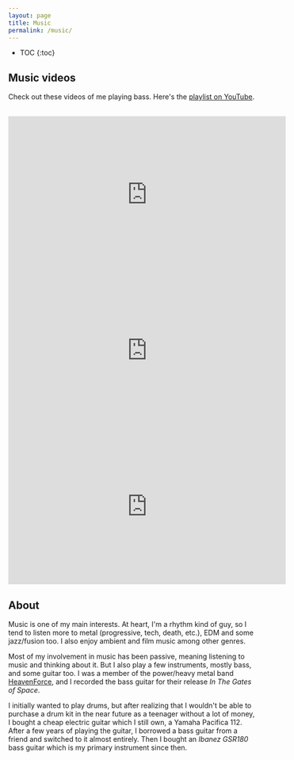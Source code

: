 ```yaml
---
layout: page
title: Music
permalink: /music/
---
```


* TOC
{:toc}

## Music videos

Check out these videos of me playing bass. Here's the
[playlist on YouTube](https://www.youtube.com/playlist?list=PLrJXVc9tUY-fw-3fSY_ulV4Tp2wy03H3e).

<br/>
<iframe width="560" height="315" src="https://www.youtube.com/watch?v=0AcghxZvLeU" frameborder="0" allowfullscreen></iframe>

<br/>
<iframe width="560" height="315" src="https://www.youtube.com/watch?v=UBYVAQMD1ms" frameborder="0" allowfullscreen></iframe>

<br/>
<iframe width="560" height="315" src="https://www.youtube.com/watch?v=GUTyn1CNx8U" frameborder="0" allowfullscreen></iframe>

<br/>

## About

Music is one of my main interests. At heart, I'm a rhythm kind of guy, so I tend
to listen more to metal (progressive, tech, death, etc.), EDM and some
jazz/fusion too.  I also enjoy ambient and film music among other genres.

Most of my involvement in music has been passive, meaning listening to music
and thinking about it. But I also play a few instruments, mostly bass, and some
guitar too. I was a member of the power/heavy metal band
[HeavenForce](https://www.facebook.com/pages/HeavenForce/112496182123196), and
I recorded the bass guitar for their release *In The Gates of Space*.

I initially wanted to play drums, but after realizing that I wouldn't be able
to purchase a drum kit in the near future as a teenager without a lot of money,
I bought a cheap electric guitar which I still own, a Yamaha Pacifica 112.
After a few years of playing the guitar, I borrowed a bass guitar from a friend
and switched to it almost entirely. Then I bought an _Ibanez GSR180_ bass
guitar which is my primary instrument since then.
